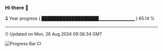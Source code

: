 ### Hi there 👋

⏳ Year progress { ███████████████████▁▁▁▁▁▁▁▁▁▁▁ } 65.14 %

---

⏰ Updated on Mon, 26 Aug 2024 09:36:34 GMT

![Progress Bar CI](https://github.com/IshwaranRudhara/GIT-ACTION/workflows/Progress%20Bar%20CI/badge.svg)
